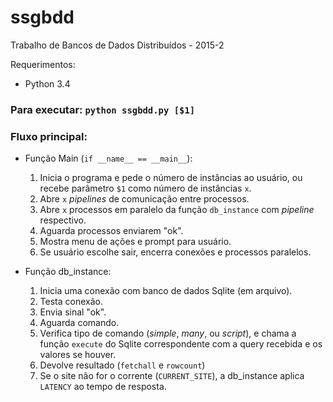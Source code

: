 # ssgbdd
Trabalho de Bancos de Dados Distribuídos - 2015-2

Requerimentos:
* Python 3.4

### Para executar: `python ssgbdd.py [$1]`

### Fluxo principal:

* Função Main (`if __name__ == __main__`):
  1. Inicia o programa e pede o número de instâncias ao usuário, ou recebe parâmetro `$1` como número de instâncias `x`.
  1. Abre `x` _pipelines_ de comunicação entre processos.
  1. Abre `x` processos em paralelo da função `db_instance` com _pipeline_ respectivo.
  1. Aguarda processos enviarem "ok".
  1. Mostra menu de ações e prompt para usuário.
  1. Se usuário escolhe sair, encerra conexões e processos paralelos.


* Função db_instance:
  1. Inicia uma conexão com banco de dados Sqlite (em arquivo).
  1. Testa conexão.
  1. Envia sinal "ok".
  1. Aguarda comando.
  1. Verifica tipo de comando (_simple_, _many_, ou _script_), e chama a função `execute` do Sqlite correspondente com a query recebida e os valores se houver.
  1. Devolve resultado (`fetchall` e `rowcount`)
  1. Se o site não for o corrente (`CURRENT_SITE`), a db_instance aplica `LATENCY` ao tempo de resposta.
